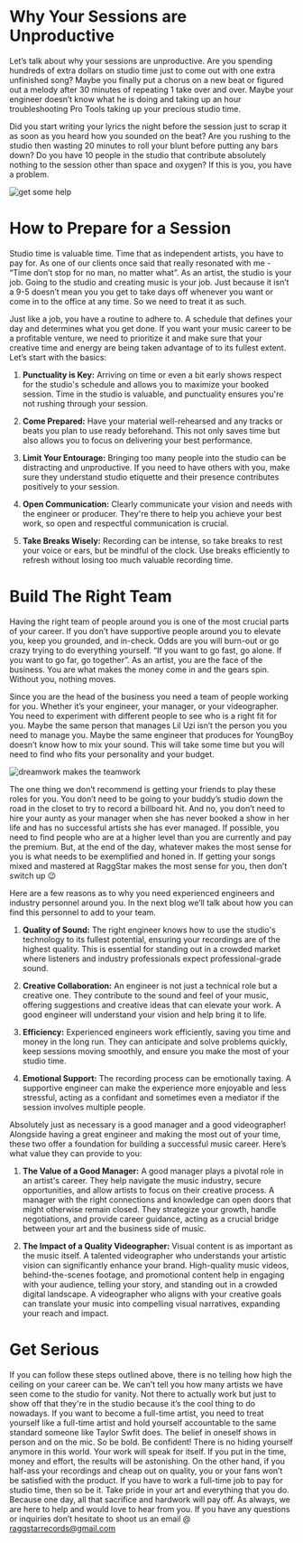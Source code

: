 <script lang='ts'>
  import BlogPageTemplate from '$lib/components/blog/BlogPageTemplate.svelte';
  import type { BlogCardProps } from '$lib/managers/BlogManager';
  import { orderedBlogPosts } from '$lib/managers/BlogManager';
  import { page } from '$app/stores';

  const blogPostInfo: BlogCardProps = orderedBlogPosts.find((post) => post.slug === $page.route.id?.split('/')[3]);
  const assetsUrl = `/blog/${blogPostInfo.image}`;

  const gif1 = `${assetsUrl}/gif1.gif`;
  const gif2 = `${assetsUrl}/gif2.gif`;
</script>

<BlogPageTemplate
  title={blogPostInfo.title}
  subtitle={blogPostInfo.subtitle}
  published_date={blogPostInfo.date_published}
  coverImg={blogPostInfo.image}>

# Why Your Sessions are Unproductive
Let’s talk about why your sessions are unproductive. Are you spending hundreds of extra dollars on studio time just to come out with one extra unfinished song? Maybe you finally put a chorus on a new beat or figured out a melody after 30 minutes of repeating 1 take over and over. Maybe your engineer doesn’t know what he is doing and taking up an hour troubleshooting Pro Tools taking up your precious studio time.

Did you start writing your lyrics the night before the session just to scrap it as soon as you heard how you sounded on the beat? Are you rushing to the studio then wasting 20 minutes to roll your blunt before putting any bars down?  Do you have 10 people in the studio that contribute absolutely nothing to the session other than space and oxygen? If this is you, you have a problem.

![get some help]({gif1})

# How to Prepare for a Session
Studio time is valuable time. Time that as independent artists, you have to pay for. As one of our clients once said that really resonated with me - “Time don’t stop for no man, no matter what”. As an artist, the studio is your job. Going to the studio and creating music is your job. Just because it isn’t a 9-5 doesn’t mean you you get to take days off whenever you want or come in to the office at any time. So we need to treat it as such.

Just like a job, you have a routine to adhere to. A schedule that defines your day and determines what you get done. If you want your music career to be a profitable venture, we need to prioritize it and make sure that your creative time and energy are being taken advantage of to its fullest extent. Let’s start with the basics:

1. **Punctuality is Key:** Arriving on time or even a bit early shows respect for the studio's schedule and allows you to maximize your booked session. Time in the studio is valuable, and punctuality ensures you're not rushing through your session.

2. **Come Prepared:** Have your material well-rehearsed and any tracks or beats you plan to use ready beforehand. This not only saves time but also allows you to focus on delivering your best performance.

3. **Limit Your Entourage:** Bringing too many people into the studio can be distracting and unproductive. If you need to have others with you, make sure they understand studio etiquette and their presence contributes positively to your session.

4. **Open Communication:** Clearly communicate your vision and needs with the engineer or producer. They're there to help you achieve your best work, so open and respectful communication is crucial.

5. **Take Breaks Wisely:** Recording can be intense, so take breaks to rest your voice or ears, but be mindful of the clock. Use breaks efficiently to refresh without losing too much valuable recording time.

# Build The Right Team
Having the right team of people around you is one of the most crucial parts of your career. If you don’t have supportive people around you to elevate you, keep you grounded, and in-check. Odds are you will burn-out or go crazy trying to do everything yourself. “If you want to go fast, go alone. If you want to go far, go together”. As an artist, you are the face of the business. You are what makes the money come in and the gears spin. Without you, nothing moves.

Since you are the head of the business you need a team of people working for you. Whether it’s your engineer, your manager, or your videographer. You need to experiment with different people to see who is a right fit for you. Maybe the same person that manages Lil Uzi isn’t the person you you need to manage you. Maybe the same engineer that produces for YoungBoy doesn’t know how to mix your sound. This will take some time but you will need to find who fits your personality and your budget.

![dreamwork makes the teamwork]({gif2})

The one thing we don’t recommend is getting your friends to play these roles for you. You don’t need to be going to your buddy’s studio down the road in the closet to try to record a billboard hit. And no, you don’t need to hire your aunty as your manager when she has never booked a show in her life and has no successful artists she has ever managed. If possible, you need to find people who are at a higher level than you are currently and pay the premium. But, at the end of the day, whatever makes the most sense for you is what needs to be exemplified and honed in. If getting your songs mixed and mastered at RaggStar makes the most sense for you, then don’t switch up 😉

Here are a few reasons as to why you need experienced engineers and industry personnel around you. In the next blog we’ll talk about how you can find this personnel to add to your team.

1. **Quality of Sound:** The right engineer knows how to use the studio's technology to its fullest potential, ensuring your recordings are of the highest quality. This is essential for standing out in a crowded market where listeners and industry professionals expect professional-grade sound.

2. **Creative Collaboration:** An engineer is not just a technical role but a creative one. They contribute to the sound and feel of your music, offering suggestions and creative ideas that can elevate your work. A good engineer will understand your vision and help bring it to life.

3. **Efficiency:** Experienced engineers work efficiently, saving you time and money in the long run. They can anticipate and solve problems quickly, keep sessions moving smoothly, and ensure you make the most of your studio time.

4. **Emotional Support:** The recording process can be emotionally taxing. A supportive engineer can make the experience more enjoyable and less stressful, acting as a confidant and sometimes even a mediator if the session involves multiple people.

Absolutely just as necessary is a good manager and a good videographer! Alongside having a great engineer and making the most out of your time, these two offer a foundation for building a successful music career. Here’s what value they can provide to you:

1. **The Value of a Good Manager:** A good manager plays a pivotal role in an artist's career. They help navigate the music industry, secure opportunities, and allow artists to focus on their creative process. A manager with the right connections and knowledge can open doors that might otherwise remain closed. They strategize your growth, handle negotiations, and provide career guidance, acting as a crucial bridge between your art and the business side of music.

2. **The Impact of a Quality Videographer:** Visual content is as important as the music itself. A talented videographer who understands your artistic vision can significantly enhance your brand. High-quality music videos, behind-the-scenes footage, and promotional content help in engaging with your audience, telling your story, and standing out in a crowded digital landscape. A videographer who aligns with your creative goals can translate your music into compelling visual narratives, expanding your reach and impact.

# Get Serious
If you can follow these steps outlined above, there is no telling how high the ceiling on your career can be. We can’t tell you how many artists we have seen come to the studio for vanity. Not there to actually work but just to show off that they're in the studio because it’s the cool thing to do nowadays. If you want to become a full-time artist, you need to treat yourself like a full-time artist and hold yourself accountable to the same standard someone like Taylor Swfit does. The belief in oneself shows in person and on the mic. So be bold. Be confident! There is no hiding yourself anymore in this world. Your work will speak for itself. If you put in the time, money and effort, the results will be astonishing. On the other hand, if you half-ass your recordings and cheap out on quality, you or your fans won’t be satisfied with the product. If you have to work a full-time job to pay for studio time, then so be it. Take pride in your art and everything that you do. Because one day, all that sacrifice and hardwork will pay off. As always, we are here to help and would love to hear from you. If you have any questions or inquiries don’t hesitate to shoot us an email  @ [raggstarrecords@gmail.com](mailto:raggstarrecords@gmail.com)

</BlogPageTemplate>

